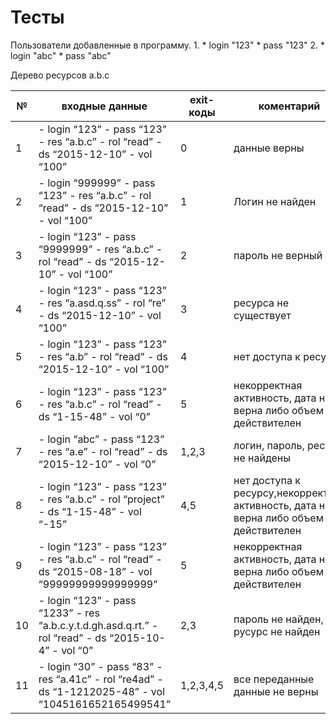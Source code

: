 # Тесты
Пользователи добавленные в программу.
 1. 
    * login "123"
    * pass "123"
 2. 
    * login "abc"
    * pass "abc"
    
Дерево ресурсов a.b.c
    
№ | входные данные | exit-коды | коментарий
------------ |------------ | ------------- | -------------
1 | - login “123” - pass “123”  - res “a.b.c”  - rol “read”  - ds “2015-12-10”  - vol “100” | 0 | данные верны
2 | - login “999999” - pass “123”  - res “a.b.c”  - rol “read”  - ds “2015-12-10”  - vol “100” | 1 |Логин не найден
3 | - login “123” - pass “9999999”  - res “a.b.c”  - rol “read”  - ds “2015-12-10”  - vol “100” | 2 |пароль не верный
4 | - login “123” - pass “123” - res “a.asd.q.ss” - rol “re” - ds “2015-12-10” - vol “100” | 3 | ресурса не существует 
5 | - login “123” - pass “123”  - res “a.b” - rol “read” - ds “2015-12-10” - vol “100” | 4 | нет доступа к ресурсу 
6 | - login “123” - pass “123” - res “a.b.c” - rol “read” - ds “1-15-48” - vol “0” | 5 | некорректная активность, дата не верна либо объем не действителен 
7 | - login “abc” - pass “123” - res “a.e” - rol “read” - ds “2015-12-10” - vol “0” | 1,2,3 | логин, пароль, ресурс не найдены 
8 | - login “123” - pass “123” - res “a.b.c” - rol “project” - ds “1-15-48” - vol “-15” | 4,5 | нет доступа к ресурсу,некорректная активность, дата не верна либо объем не действителен 
9 | - login “123” - pass “123” - res “a.b.c” - rol “read” - ds “2015-08-18” - vol “99999999999999999” | 5 | некорректная активность, дата не верна либо объем не действителен 
10 | - login “123” - pass “1233” - res “a.b.c.у.t.d.gh.asd.q.rt.” - rol “read” - ds “2015-10-4” - vol “0” | 2,3 |пароль не найден, русурс не найден
11 | - login “30” - pass “83” - res “a.41c” - rol “re4ad” - ds “1-1212025-48” - vol “1045161652165499541” | 1,2,3,4,5 | все переданные данные не верны 
